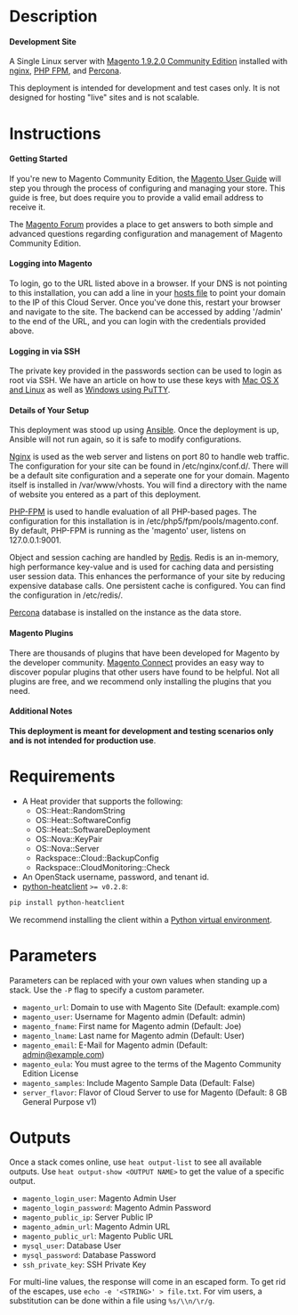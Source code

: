 Description
===========

#### Development Site

A Single Linux server with
[Magento 1.9.2.0 Community Edition](http://www.magentocommerce.com/product/community-edition/)
installed with [nginx](http://nginx.org/en/), [PHP FPM](http://php-fpm.org/about/), and
[Percona](https://www.percona.com/software/mysql-database/percona-server).

This deployment is intended for development and test cases only. It is not
designed for hosting "live" sites and is not scalable.


Instructions
===========

#### Getting Started
If you're new to Magento Community Edition, the [Magento User
Guide](http://www.magentocommerce.com/resources/user-guide-download) will
step you through the process of configuring and managing your store. This
guide is free, but does require you to provide a valid email address to
receive it.

The [Magento Forum](http://www.magentocommerce.com/boards/) provides a place
to get answers to both simple and advanced questions regarding configuration
and management of Magento Community Edition.

#### Logging into Magento
To login, go to the URL listed above in a browser. If your DNS is not
pointing to this installation, you can add a line in your [hosts
file](http://www.rackspace.com/knowledge_center/article/how-do-i-modify-my-hosts-file)
to point your domain to the IP of this Cloud Server. Once you've done this,
restart your browser and navigate to the site. The backend can be accessed by
adding '/admin' to the end of the URL, and you can login with the credentials
provided above.

#### Logging in via SSH
The private key provided in the passwords section can be used to login as
root via SSH. We have an article on how to use these keys with [Mac OS X and
Linux](http://www.rackspace.com/knowledge_center/article/logging-in-with-a-ssh-private-key-on-linuxmac)
as well as [Windows using
PuTTY](http://www.rackspace.com/knowledge_center/article/logging-in-with-a-ssh-private-key-on-windows).

#### Details of Your Setup
This deployment was stood up using
[Ansible](http://www.ansible.com/home). Once the deployment is
up, Ansible will not run again, so it is safe to modify configurations.

[Nginx](http://nginx.org/en/) is used as the web server and listens on port
80 to handle web traffic. The configuration for your site can be
found in /etc/nginx/conf.d/. There will be a default site
configuration and a seperate one for your domain. Magento itself is
installed in /var/www/vhosts. You will find a directory with the name of
website you entered as a part of this deployment.

[PHP-FPM](http://php.net/manual/en/install.fpm.php) is used to handle
evaluation of all PHP-based pages. The configuration for this installation is
in /etc/php5/fpm/pools/magento.conf. By default, PHP-FPM is running as the
'magento' user, listens on 127.0.0.1:9001.

Object and session caching are handled by
[Redis](http://redis.io/). Redis is an in-memory, high performance key-value
and is used for caching data and persisting user session data. This enhances
the performance of your site by reducing expensive database calls. One persistent cache
is configured. You can find the configuration in /etc/redis/.

[Percona](https://www.percona.com/software/mysql-database/percona-server) database is
installed on the instance as the data store.

#### Magento Plugins
There are thousands of plugins that have been developed for Magento by the
developer community. [Magento
Connect](http://www.magentocommerce.com/magento-connect/) provides an easy
way to discover popular plugins that other users have found to be helpful.
Not all plugins are free, and we recommend only installing the plugins that
you need.

#### Additional Notes
**This deployment is meant for development and testing scenarios only and is not
intended for production use**.


Requirements
============
* A Heat provider that supports the following:
  * OS::Heat::RandomString
  * OS::Heat::SoftwareConfig
  * OS::Heat::SoftwareDeployment
  * OS::Nova::KeyPair
  * OS::Nova::Server
  * Rackspace::Cloud::BackupConfig
  * Rackspace::CloudMonitoring::Check
* An OpenStack username, password, and tenant id.
* [python-heatclient](https://github.com/openstack/python-heatclient)
`>= v0.2.8`:

```bash
pip install python-heatclient
```

We recommend installing the client within a [Python virtual
environment](http://www.virtualenv.org/).

Parameters
==========
Parameters can be replaced with your own values when standing up a stack. Use
the `-P` flag to specify a custom parameter.

* `magento_url`: Domain to use with Magento Site (Default: example.com)
* `magento_user`: Username for Magento admin (Default: admin)
* `magento_fname`: First name for Magento admin (Default: Joe)
* `magento_lname`: Last name for Magento admin (Default: User)
* `magento_email`: E-Mail for Magento admin (Default: admin@example.com)
* `magento_eula`: You must agree to the terms of the Magento Community Edition License 
* `magento_samples`: Include Magento Sample Data (Default: False)
* `server_flavor`: Flavor of Cloud Server to use for Magento (Default: 8 GB General Purpose v1)

Outputs
=======
Once a stack comes online, use `heat output-list` to see all available outputs.
Use `heat output-show <OUTPUT NAME>` to get the value of a specific output.

* `magento_login_user`: Magento Admin User 
* `magento_login_password`: Magento Admin Password 
* `magento_public_ip`: Server Public IP 
* `magento_admin_url`: Magento Admin URL 
* `magento_public_url`: Magento Public URL 
* `mysql_user`: Database User 
* `mysql_password`: Database Password 
* `ssh_private_key`: SSH Private Key 

For multi-line values, the response will come in an escaped form. To get rid of
the escapes, use `echo -e '<STRING>' > file.txt`. For vim users, a substitution
can be done within a file using `%s/\\n/\r/g`.
